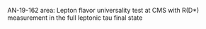 AN-19-162 area:
Lepton flavor universality test at CMS with R(D*) measurement in the full leptonic tau final state